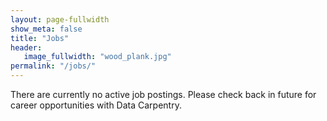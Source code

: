 ```yaml
---
layout: page-fullwidth
show_meta: false
title: "Jobs"
header:
   image_fullwidth: "wood_plank.jpg"
permalink: "/jobs/"
---
```


There are currently no active job postings. Please check back in future for career opportunities with Data Carpentry.
